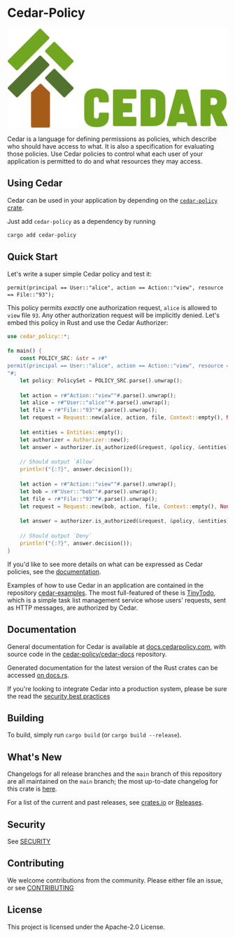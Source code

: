 # Cedar-Policy

![Cedar Logo](https://raw.githubusercontent.com/cedar-policy/cedar/c1267afab93ed03788d9702da0addbfb8761067f/logo.svg)

Cedar is a language for defining permissions as policies, which describe who should have access to what. It is also a specification for evaluating those policies. Use Cedar policies to control what each user of your application is permitted to do and what resources they may access.

## Using Cedar

Cedar can be used in your application by depending on the [`cedar-policy` crate](https://crates.io/crates/cedar-policy).

Just add `cedar-policy` as a dependency by running

```sh
cargo add cedar-policy
```

## Quick Start

Let's write a super simple Cedar policy and test it:

```cedar
permit(principal == User::"alice", action == Action::"view", resource == File::"93");
```

This policy permits _exactly_ one authorization request, `alice` is allowed to `view` file `93`.
Any other authorization request will be implicitly denied. Let's embed this policy in Rust and use the Cedar Authorizer:

```rust
use cedar_policy::*;

fn main() {
    const POLICY_SRC: &str = r#"
permit(principal == User::"alice", action == Action::"view", resource == File::"93");
"#;
    let policy: PolicySet = POLICY_SRC.parse().unwrap();

    let action = r#"Action::"view""#.parse().unwrap();
    let alice = r#"User::"alice""#.parse().unwrap();
    let file = r#"File::"93""#.parse().unwrap();
    let request = Request::new(alice, action, file, Context::empty(), None).unwrap();

    let entities = Entities::empty();
    let authorizer = Authorizer::new();
    let answer = authorizer.is_authorized(&request, &policy, &entities);

    // Should output `Allow`
    println!("{:?}", answer.decision());

    let action = r#"Action::"view""#.parse().unwrap();
    let bob = r#"User::"bob""#.parse().unwrap();
    let file = r#"File::"93""#.parse().unwrap();
    let request = Request::new(bob, action, file, Context::empty(), None).unwrap();

    let answer = authorizer.is_authorized(&request, &policy, &entities);

    // Should output `Deny`
    println!("{:?}", answer.decision());
}
```

If you'd like to see more details on what can be expressed as Cedar policies, see the [documentation](https://docs.cedarpolicy.com).

Examples of how to use Cedar in an application are contained in the repository [cedar-examples](https://github.com/cedar-policy/cedar-examples). The most full-featured of these is [TinyTodo](https://github.com/cedar-policy/cedar-examples/tree/main/tinytodo), which is a simple task list management service whose users' requests, sent as HTTP messages, are authorized by Cedar.

## Documentation

General documentation for Cedar is available at [docs.cedarpolicy.com](https://docs.cedarpolicy.com), with source code in the [cedar-policy/cedar-docs](https://github.com/cedar-policy/cedar-docs/) repository.

Generated documentation for the latest version of the Rust crates can be accessed
[on docs.rs](https://docs.rs/cedar-policy).

If you're looking to integrate Cedar into a production system, please be sure the read the [security best practices](https://docs.cedarpolicy.com/other/security.html)

## Building

To build, simply run `cargo build` (or `cargo build --release`).

## What's New

Changelogs for all release branches and the `main` branch of this repository are
all maintained on the `main` branch; the most up-to-date changelog for this
crate is
[here](https://github.com/cedar-policy/cedar/blob/main/cedar-policy/CHANGELOG.md).

For a list of the current and past releases, see [crates.io](https://crates.io/crates/cedar-policy) or [Releases](https://github.com/cedar-policy/cedar/releases).

## Security

See [SECURITY](../SECURITY.md)

## Contributing

We welcome contributions from the community. Please either file an issue, or see [CONTRIBUTING](../CONTRIBUTING.md)

## License

This project is licensed under the Apache-2.0 License.
